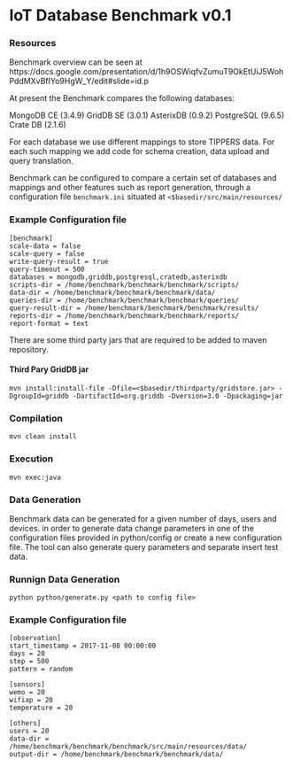 # IoT Database Benchmark v0.1

<h3> Resources </h3>
Benchmark overview can be seen at https://docs.google.com/presentation/d/1h9OSWiqfvZumuT9OkEtUiJ5WohPddMXvBfIYo9HgW_Y/edit#slide=id.p

At present the Benchmark compares the following databases:

MongoDB CE (3.4.9)
GridDB SE (3.0.1)
AsterixDB (0.9.2)
PostgreSQL (9.6.5)
Crate DB (2.1.6)

For each database we use different mappings to store TIPPERS data. For each such mapping we add code for schema creation,
data upload and query translation.

Benchmark can be configured to compare a certain set of databases and mappings and other features such as report generation,
through a configuration file `benchmark.ini` situated at `<$basedir/src/main/resources/`


<h3>Example Configuration file</h3>

```
[benchmark]
scale-data = false
scale-query = false
write-query-result = true
query-timeout = 500
databases = mongodb,griddb,postgresql,cratedb,asterixdb
scripts-dir = /home/benchmark/benchmark/benchmark/scripts/
data-dir = /home/benchmark/benchmark/benchmark/data/
queries-dir = /home/benchmark/benchmark/benchmark/queries/
query-result-dir = /home/benchmark/benchmark/benchmark/results/
reports-dir = /home/benchmark/benchmark/benchmark/reports/
report-format = text
```

There are some third party jars that are required to be added to maven repository.

<h4>Third Pary GridDB jar</h4>

```
mvn install:install-file -Dfile=<$basedir/thirdparty/gridstore.jar> -DgroupId=griddb -DartifactId=org.griddb -Dversion=3.0 -Dpackaging=jar
```

<h3>Compilation</h3>

```
mvn clean install 
```

<h3>Execution</h3>

```
mvn exec:java 
```

<h3>Data Generation</h3>
Benchmark data can be generated for a given number of days, users and devices.
in order to generate data change parameters in one of the configuration files provided in python/config or create a new configuration file. The tool can also generate query parameters and separate insert test data.

<h3>Runnign Data Generation</h3>

``` 
python python/generate.py <path to config file>
```

<h3>Example Configuration file</h3>

```
[observation]
start_timestamp = 2017-11-08 00:00:00
days = 20
step = 500
pattern = random

[sensors]
wemo = 20
wifiap = 20
temperature = 20

[others]
users = 20
data-dir = /home/benchmark/benchmark/benchmark/src/main/resources/data/
output-dir = /home/benchmark/benchmark/benchmark/data/

```

